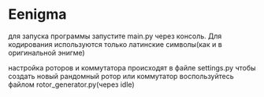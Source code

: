 # Eenigma
для запуска программы запустите main.py через консоль.
Для кодирования используются только латинские символы(как и в оригинальной энигме)

настройка роторов и коммутатора происходят в файле settings.py
чтобы создать новый рандомный ротор или коммутатор воспользуйтесь файлом rotor_generator.py(через idle)
